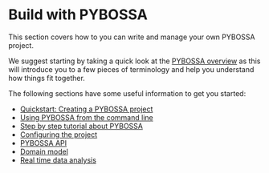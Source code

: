 Build with PYBOSSA
==================

This section covers how to you can write and manage your own PYBOSSA
project.

We suggest starting by taking a quick look at the [PYBOSSA overview](overview.md) as this will
introduce you to a few pieces of terminology and help you understand how things fit together.

The following sections have some useful information to get you started:

 - [Quickstart: Creating a PYBOSSA project](guide.md)
 - [Using PYBOSSA from the command line](pbs.md)
 - [Step by step tutorial about PYBOSSA](tutorial.md)
 - [Configuring the project](project_settings.md)
 - [PYBOSSA API](../api)
 - [Domain model](model.md)
 - [Real time data analysis](webhooks.md)
